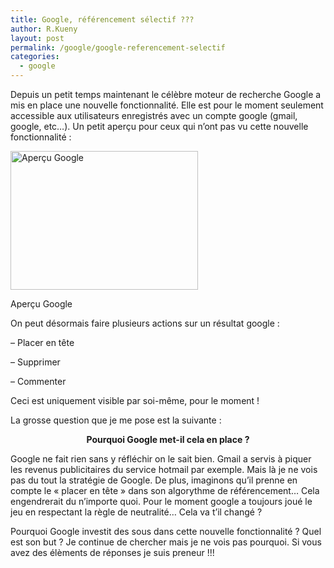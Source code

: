 ```yaml
---
title: Google, référencement sélectif ???
author: R.Kueny
layout: post
permalink: /google/google-referencement-selectif
categories:
  - google
---
```

Depuis un petit temps maintenant le célèbre moteur de recherche Google a mis en place une nouvelle fonctionnalité. Elle est pour le moment seulement accessible aux utilisateurs enregistrés avec un compte google (gmail, google, etc&#8230;). Un petit aperçu pour ceux qui n&rsquo;ont pas vu cette nouvelle fonctionnalité :

<div id="attachment_96" style="width: 310px" class="wp-caption aligncenter">
  <img class="size-medium wp-image-96" title="Aperçu Google" src="http://rkueny.fr/wp-content/uploads/2009/04/google-300x222.png" alt="Aperçu Google" width="300" height="222" />
  
  <p class="wp-caption-text">
    Aperçu Google
  </p>
</div>

On peut désormais faire plusieurs actions sur un résultat google :

&#8211; Placer en tête

&#8211; Supprimer

&#8211; Commenter

Ceci est uniquement visible par soi-même, pour le moment !

La grosse question que je me pose est la suivante :

<p style="text-align: center;">
  <strong>Pourquoi Google met-il cela en place ?</strong>
</p>

<p style="text-align: left;">
  Google ne fait rien sans y réfléchir on le sait bien. Gmail a servis à piquer les revenus publicitaires du service hotmail par exemple. Mais là je ne vois pas du tout la stratégie de Google. De plus, imaginons qu&rsquo;il prenne en compte le &laquo;&nbsp;placer en tête&nbsp;&raquo; dans son algorythme de référencement&#8230; Cela engendrerait du n&rsquo;importe quoi. Pour le moment google a toujours joué le jeu en respectant la règle de neutralité&#8230; Cela va t&rsquo;il changé ?
</p>

<p style="text-align: left;">
  Pourquoi Google investit des sous dans cette nouvelle fonctionnalité ? Quel est son but ? Je continue de chercher mais je ne vois pas pourquoi. Si vous avez des élèments de réponses je suis preneur !!!
</p>